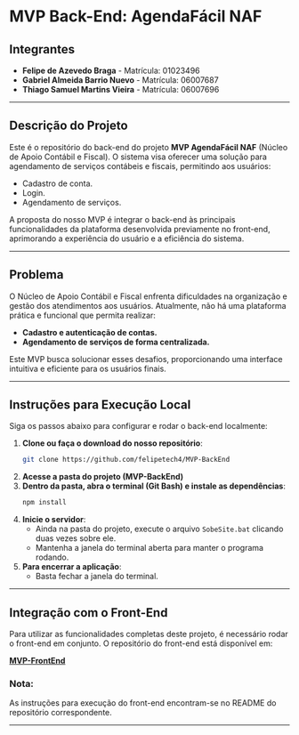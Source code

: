 # MVP Back-End: AgendaFácil NAF

## Integrantes

- **Felipe de Azevedo Braga** - Matrícula: 01023496
- **Gabriel Almeida Barrio Nuevo** - Matrícula: 06007687
- **Thiago Samuel Martins Vieira** - Matrícula: 06007696

---

## Descrição do Projeto

Este é o repositório do back-end do projeto **MVP AgendaFácil NAF** (Núcleo de Apoio Contábil e Fiscal). O sistema visa oferecer uma solução para agendamento de serviços contábeis e fiscais, permitindo aos usuários:

- Cadastro de conta.
- Login.
- Agendamento de serviços.

A proposta do nosso MVP é integrar o back-end às principais funcionalidades da plataforma desenvolvida previamente no front-end, aprimorando a experiência do usuário e a eficiência do sistema.

---

## Problema

O Núcleo de Apoio Contábil e Fiscal enfrenta dificuldades na organização e gestão dos atendimentos aos usuários. Atualmente, não há uma plataforma prática e funcional que permita realizar:

- **Cadastro e autenticação de contas.**
- **Agendamento de serviços de forma centralizada.**

Este MVP busca solucionar esses desafios, proporcionando uma interface intuitiva e eficiente para os usuários finais.

---

## Instruções para Execução Local

Siga os passos abaixo para configurar e rodar o back-end localmente:

1. **Clone ou faça o download do nosso repositório**:
   ```bash
   git clone https://github.com/felipetech4/MVP-BackEnd
   ```
2. **Acesse a pasta do projeto (MVP-BackEnd)**
3. **Dentro da pasta, abra o terminal (Git Bash) e instale as dependências**:
   ```bash
   npm install
   ```
4. **Inicie o servidor**:
   - Ainda na pasta do projeto, execute o arquivo `SobeSite.bat` clicando duas vezes sobre ele.
   - Mantenha a janela do terminal aberta para manter o programa rodando.
5. **Para encerrar a aplicação**:
   - Basta fechar a janela do terminal.

---

## Integração com o Front-End

Para utilizar as funcionalidades completas deste projeto, é necessário rodar o front-end em conjunto. O repositório do front-end está disponível em:

[**MVP-FrontEnd**](https://github.com/felipetech4/MVP-FrontEnd)

### Nota:

As instruções para execução do front-end encontram-se no README do repositório correspondente.

---
